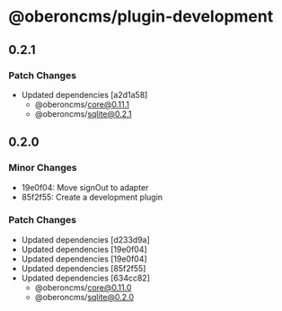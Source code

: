# @oberoncms/plugin-development

## 0.2.1

### Patch Changes

- Updated dependencies [a2d1a58]
  - @oberoncms/core@0.11.1
  - @oberoncms/sqlite@0.2.1

## 0.2.0

### Minor Changes

- 19e0f04: Move signOut to adapter
- 85f2f55: Create a development plugin

### Patch Changes

- Updated dependencies [d233d9a]
- Updated dependencies [19e0f04]
- Updated dependencies [19e0f04]
- Updated dependencies [85f2f55]
- Updated dependencies [634cc82]
  - @oberoncms/core@0.11.0
  - @oberoncms/sqlite@0.2.0
